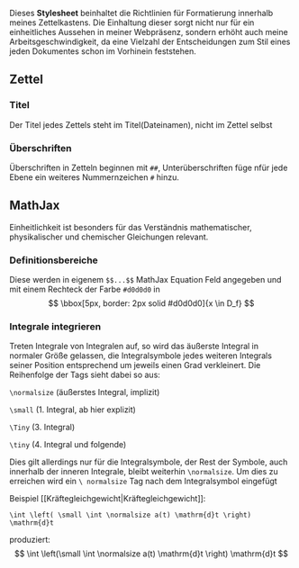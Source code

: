 Dieses **Stylesheet** beinhaltet die Richtlinien für Formatierung innerhalb meines Zettelkastens.
Die Einhaltung dieser sorgt nicht nur für ein einheitliches Aussehen in meiner Webpräsenz, sondern erhöht auch meine Arbeitsgeschwindigkeit, da eine Vielzahl der Entscheidungen zum Stil eines jeden Dokumentes schon im Vorhinein feststehen.

## Zettel

### Titel

Der Titel jedes Zettels steht im Titel(Dateinamen), nicht im Zettel selbst

### Überschriften

Überschriften in Zetteln beginnen mit `##`, Unterüberschriften füge nfür jede Ebene ein weiteres Nummernzeichen `#` hinzu.

## MathJax

Einheitlichkeit ist besonders für das Verständnis mathematischer, physikalischer und chemischer Gleichungen relevant.

### Definitionsbereiche

Diese werden in eigenem `$$...$$` MathJax Equation Feld angegeben und mit einem Rechteck der Farbe `#d0d0d0` in 
$$
\bbox[5px, border: 2px solid #d0d0d0]{x \in D_f}
$$

### Integrale integrieren

Treten Integrale von Integralen auf, so wird das äußerste Integral in normaler Größe gelassen, die Integralsymbole jedes weiteren Integrals seiner Position entsprechend um jeweils einen Grad verkleinert. Die Reihenfolge der Tags sieht dabei so aus:

`\normalsize` (äußerstes Integral, implizit)

`\small` (1. Integral, ab hier explizit)

`\Tiny` (3. Integral)

`\tiny` (4. Integral und folgende)

Dies gilt allerdings nur für die Integralsymbole, der Rest der Symbole, auch innerhalb der inneren Integrale, bleibt weiterhin `\normalsize`. Um dies zu erreichen wird ein `\ normalsize` Tag nach dem Integralsymbol eingefügt

Beispiel [[Kräftegleichgewicht|Kräftegleichgewicht]]:

```MathJax
\int \left( \small \int \normalsize a(t) \mathrm{d}t \right) \mathrm{d}t
```

produziert:
$$
\int \left(\small \int \normalsize a(t) \mathrm{d}t \right) \mathrm{d}t
$$